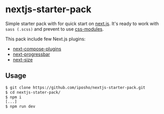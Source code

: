 # nextjs-starter-pack 

Simple starter pack with for quick start on [next.js](https://github.com/zeit/next.js). It's ready to work with `sass (.scss)` and prevent to use [css-modules](https://github.com/css-modules/css-modules).

This pack include few Next.js plugins:
* [next-compose-plugins](https://github.com/cyrilwanner/next-compose-plugins)
* [next-progressbar](https://github.com/lucleray/next-progressbar)
* [next-size](https://github.com/lucleray/next-size)

## Usage
```bash
$ git clone https://github.com/iposho/nextjs-starter-pack.git
$ cd nextjs-stater-pack/
$ npm i
[...]
$ npm run dev
